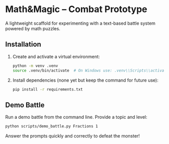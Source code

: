 # Math&Magic – Combat Prototype

A lightweight scaffold for experimenting with a text-based battle system powered by math puzzles.

## Installation

1. Create and activate a virtual environment:
   ```bash
   python -m venv .venv
   source .venv/bin/activate  # On Windows use: .venv\\Scripts\\activate
   ```
2. Install dependencies (none yet but keep the command for future use):
   ```bash
   pip install -r requirements.txt
   ```

## Demo Battle

Run a demo battle from the command line. Provide a topic and level:

```bash
python scripts/demo_battle.py Fractions 1
```

Answer the prompts quickly and correctly to defeat the monster!
